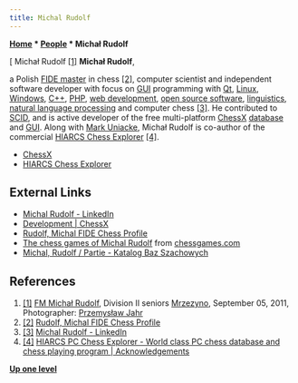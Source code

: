 ```yaml
---
title: Michal Rudolf
---
```

**[Home](Home "Home") \* [People](People "People") \* Michał Rudolf**



[ Michał Rudolf <a id="cite-note-1" href="#cite-ref-1">[1]</a>
**Michał Rudolf**,  

a Polish [FIDE master](https://en.wikipedia.org/wiki/FIDE_master#FIDE_Master_.28FM.29) in chess <a id="cite-note-2" href="#cite-ref-2">[2]</a>, 
computer scientist and independent software developer with focus on [GUI](GUI "GUI") programming with [Qt](https://en.wikipedia.org/wiki/Qt_%28framework%29), [Linux](Linux "Linux"), [Windows](Windows "Windows"), [C++](Cpp "Cpp"), [PHP](https://en.wikipedia.org/wiki/PHP), [web development](https://en.wikipedia.org/wiki/Web_development), [open source software](https://en.wikipedia.org/wiki/Open-source_software), [linguistics](https://en.wikipedia.org/wiki/Linguistics), [natural language processing](https://en.wikipedia.org/wiki/Natural_language_processing) and computer chess <a id="cite-note-3" href="#cite-ref-3">[3]</a>. 
He contributed to [SCID](SCID "SCID"), and is active developer of the free multi-platform [ChessX](ChessX "ChessX") [database](Databases "Databases") and [GUI](GUI "GUI"). Along with [Mark Uniacke](Mark_Uniacke "Mark Uniacke"), Michał Rudolf is co-author of the commercial [HIARCS Chess Explorer](HIARCS_Chess_Explorer "HIARCS Chess Explorer") <a id="cite-note-4" href="#cite-ref-4">[4]</a>. 






* [ChessX](ChessX "ChessX")
* [HIARCS Chess Explorer](HIARCS_Chess_Explorer "HIARCS Chess Explorer")


## External Links


* [Michal Rudolf - LinkedIn](https://www.linkedin.com/in/michal-rudolf-17a661/)
* [Development | ChessX](http://chessx.sourceforge.net/?q=node/7)
* [Rudolf, Michal FIDE Chess Profile](http://ratings.fide.com/card.phtml?event=1106210)
* [The chess games of Michal Rudolf](http://www.chessgames.com/perl/chessplayer?pid=86903) from [chessgames.com](http://www.chessgames.com/index.html)
* [Michal, Rudolf / Partie - Katalog Baz Szachowych](https://katalogbazszachowych.pl/zawodnik/103750/michal-rudolf/)


## References


1. <a id="cite-ref-1" href="#cite-note-1">[1]</a> [FM Michał Rudolf](http://commons.wikimedia.org/wiki/File:Michal_Rudolf_2011.jpg), Division II seniors [Mrzezyno](https://en.wikipedia.org/wiki/Mrze%C5%BCyno), September 05, 2011, Photographer: [Przemysław Jahr](https://commons.wikimedia.org/wiki/User:Pjahr)
2. <a id="cite-ref-2" href="#cite-note-2">[2]</a> [Rudolf, Michal FIDE Chess Profile](http://ratings.fide.com/card.phtml?event=1106210)
3. <a id="cite-ref-3" href="#cite-note-3">[3]</a> [Michal Rudolf - LinkedIn](https://www.linkedin.com/in/michal-rudolf-17a661/)
4. <a id="cite-ref-4" href="#cite-note-4">[4]</a> [HIARCS PC Chess Explorer - World class PC chess database and chess playing program | Acknowledgements](http://www.hiarcs.com/pc-chess-explorer.htm)

**[Up one level](People "People")**







 
